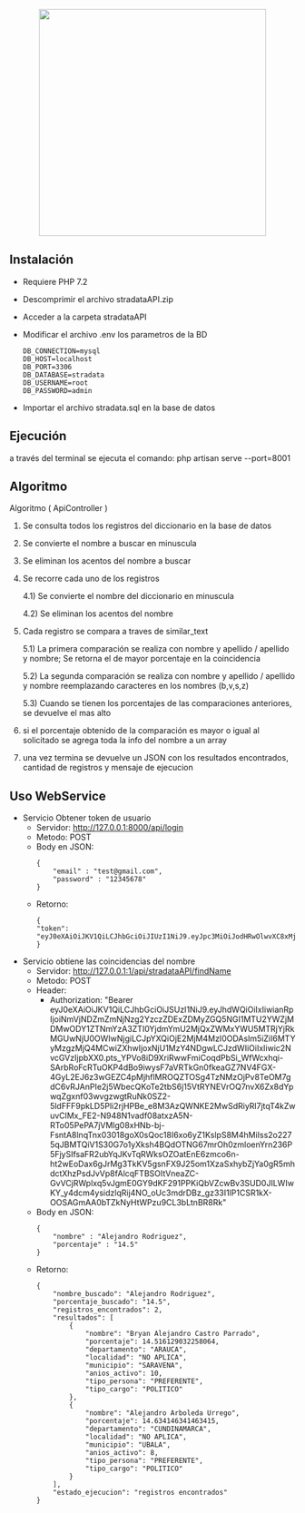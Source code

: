 <p align="center"><a href="https://laravel.com" target="_blank"><img src="https://raw.githubusercontent.com/laravel/art/master/logo-lockup/5%20SVG/2%20CMYK/1%20Full%20Color/laravel-logolockup-cmyk-red.svg" width="400"></a></p>


## Instalación

- Requiere PHP 7.2

- Descomprimir el archivo stradataAPI.zip
- Acceder a la carpeta stradataAPI
- Modificar el archivo .env los parametros de la BD
    ~~~
    DB_CONNECTION=mysql
    DB_HOST=localhost
    DB_PORT=3306
    DB_DATABASE=stradata
    DB_USERNAME=root
    DB_PASSWORD=admin
    ~~~
- Importar el archivo stradata.sql en la base de datos

## Ejecución
a través del terminal se ejecuta el comando:
php artisan serve --port=8001

## Algoritmo

Algoritmo ( ApiController  )

1) Se consulta todos los registros del diccionario en la base de datos

2) Se convierte el nombre a buscar en minuscula

3) Se eliminan los acentos del nombre a buscar

4) Se recorre cada uno de los registros

    4.1) Se convierte el nombre del diccionario en minuscula

    4.2) Se eliminan los acentos del nombre

5) Cada registro se compara a traves de similar_text

    5.1) La primera comparación se realiza con nombre y apellido /  apellido y nombre; Se retorna el de mayor porcentaje en la coincidencia

    5.2) La segunda comparación se realiza con nombre y apellido /  apellido y nombre reemplazando caracteres en los nombres (b,v,s,z)

    5.3) Cuando se tienen los porcentajes de las comparaciones anteriores, se devuelve el mas alto

6) si el porcentaje obtenido de la comparación es mayor o igual al solicitado se agrega toda la info del nombre a un array

7) una vez termina se devuelve un JSON con los resultados encontrados, cantidad de registros y mensaje de ejecucion

## Uso WebService
- Servicio Obtener token de usuario
    - Servidor: http://127.0.0.1:8000/api/login
    - Metodo: POST
    - Body en JSON:
        ~~~
        {
            "email" : "test@gmail.com",
            "password" : "12345678"
        }
        ~~~
    - Retorno:
        ~~~
        {
        "token": "eyJ0eXAiOiJKV1QiLCJhbGciOiJIUzI1NiJ9.eyJpc3MiOiJodHRwOlwvXC8xMjcuMC4wLjE6ODAwMVwvYXBpXC9sb2dpbiIsImlhdCI6MTYyMzkyNjUxNCwiZXhwIjoxNjIzOTMwMTE0LCJuYmYiOjE2MjM5MjY1MTQsImp0aSI6IlVjemtsZkpDREVObXloWHoiLCJzdWIiOjEsInBydiI6Ijg3ZTBhZjFlZjlmZDE1ODEyZmRlYzk3MTUzYTE0ZTBiMDQ3NTQ2YWEifQ.2IjtaAnSrQ35vHYt3Q51FJAjOspxXXF2E3Vx1xV3BJ8"
        }
        ~~~
- Servicio obtiene las coincidencias del nombre
    - Servidor: http://127.0.0.1:1/api/stradataAPI/findName
    - Metodo: POST
    - Header:
        - Authorization: "Bearer eyJ0eXAiOiJKV1QiLCJhbGciOiJSUzI1NiJ9.eyJhdWQiOiIxIiwianRpIjoiNmVjNDZmZmNjNzg2YzczZDExZDMyZGQ5NGI1MTU2YWZjMDMwODY1ZTNmYzA3ZTI0YjdmYmU2MjQxZWMxYWU5MTRjYjRkMGUwNjU0OWIwNjgiLCJpYXQiOjE2MjM4MzI0ODAsIm5iZiI6MTYyMzgzMjQ4MCwiZXhwIjoxNjU1MzY4NDgwLCJzdWIiOiIxIiwic2NvcGVzIjpbXX0.pts_YPVo8iD9XriRwwFmiCoqdPbSi_WfWcxhqi-SArbRoFcRTuOKP4dBo9iwysF7aVRTkGn0fkeaGZ7NV4FGX-4GyL2EJ6z3wGEZC4pMjhflMROQZTOSg4TzNMzOjPv8TeOM7gdC6vRJAnPIe2j5WbecQKoTe2tbS6j15VtRYNEVrOQ7nvX6Zx8dYpwqZgxnf03wvgzwgtRuNk0SZ2-5ldFFF9pkLD5Pli2rjHPBe_e8M3AzQWNKE2MwSdRiyRl7jtqT4kZwuvClMx_FE2-N948N1vadf08atxzA5N-RTo05PePA7jVMlg08xHNb-bj-FsntA8lnqTnx03018goX0sQoc18I6xo6yZ1KslpS8M4hMiIss2o2275qJBMTQiV1S30G7o1yXksh4BQdOTNG67mrOh0zmloenYrn236P5FjySIfsaFR2ubYqJKvTqRWksOZOatEnE6zmco6n-ht2wEoDax6gJrMg3TkKV5gsnFX9J25om1XzaSxhybZjYa0gR5mhdctXhzPsdJvVp8fAlcqFTBSOItVneaZC-GvVCjRWplxq5vJgmE0GY9dKF291PPKiQbVZcwBv3SUD0JILWIwKY_y4dcm4ysidzlqRij4NO_oUc3mdrDBz_gz33I1lP1CSR1kX-OOSAGmAA0bTZkNyHtWPzu9CL3bLtnBR8Rk"
    - Body en JSON:
        ~~~
        {
            "nombre" : "Alejandro Rodriguez",
            "porcentaje" : "14.5"
        }
        ~~~
    - Retorno: 
        ~~~
        {
            "nombre_buscado": "Alejandro Rodriguez",
            "porcentaje_buscado": "14.5",
            "registros_encontrados": 2,
            "resultados": [
                {
                    "nombre": "Bryan Alejandro Castro Parrado",
                    "porcentaje": 14.516129032258064,
                    "departamento": "ARAUCA",
                    "localidad": "NO APLICA",
                    "municipio": "SARAVENA",
                    "anios_activo": 10,
                    "tipo_persona": "PREFERENTE",
                    "tipo_cargo": "POLITICO"
                },
                {
                    "nombre": "Alejandro Arboleda Urrego",
                    "porcentaje": 14.634146341463415,
                    "departamento": "CUNDINAMARCA",
                    "localidad": "NO APLICA",
                    "municipio": "UBALA",
                    "anios_activo": 8,
                    "tipo_persona": "PREFERENTE",
                    "tipo_cargo": "POLITICO"
                }
            ],
            "estado_ejecucion": "registros encontrados"
        }
        ~~~
        
